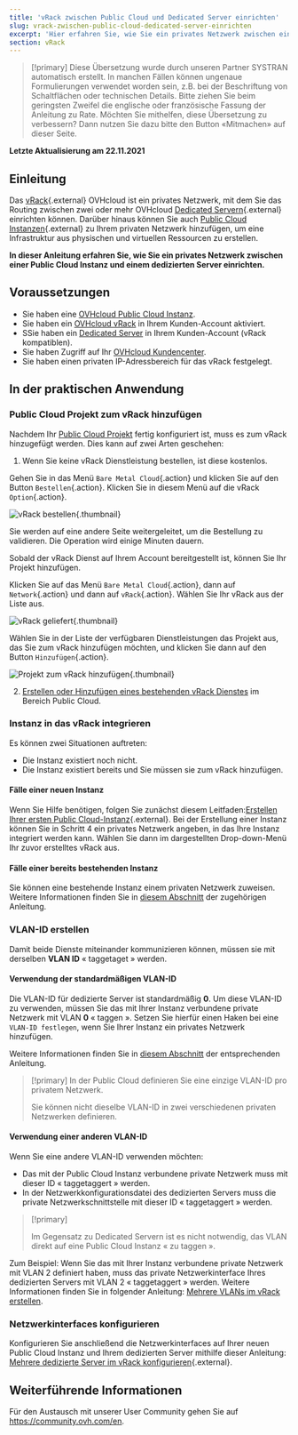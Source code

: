 ```yaml
---
title: 'vRack zwischen Public Cloud und Dedicated Server einrichten'
slug: vrack-zwischen-public-cloud-dedicated-server-einrichten
excerpt: 'Hier erfahren Sie, wie Sie ein privates Netzwerk zwischen einer Public Cloud Instanz und einem dedizierten Server einrichten.'
section: vRack
---
```


> [!primary]
> Diese Übersetzung wurde durch unseren Partner SYSTRAN automatisch erstellt. In manchen Fällen können ungenaue Formulierungen verwendet worden sein, z.B. bei der Beschriftung von Schaltflächen oder technischen Details. Bitte ziehen Sie beim geringsten Zweifel die englische oder französische Fassung der Anleitung zu Rate. Möchten Sie mithelfen, diese Übersetzung zu verbessern? Dann nutzen Sie dazu bitte den Button «Mitmachen» auf dieser Seite.
>

**Letzte Aktualisierung am 22.11.2021**

## Einleitung

Das [vRack](https://www.ovh.de/loesungen/vrack/){.external} OVHcloud ist ein privates Netzwerk, mit dem Sie das Routing zwischen zwei oder mehr OVHcloud [Dedicated Servern](https://www.ovh.de/dedicated_server/){.external} einrichten können. Darüber hinaus können Sie auch [Public Cloud Instanzen](https://www.ovh.de/public-cloud/instances/){.external} zu Ihrem privaten Netzwerk hinzufügen, um eine Infrastruktur aus physischen und virtuellen Ressourcen zu erstellen.

**In dieser Anleitung erfahren Sie, wie Sie ein privates Netzwerk zwischen einer Public Cloud Instanz und einem dedizierten Server einrichten.**


## Voraussetzungen

* Sie haben eine [OVHcloud Public Cloud Instanz](https://docs.ovh.com/de/public-cloud/public-cloud-erste-schritte/).
* Sie haben ein [OVHcloud vRack](https://www.ovh.de/loesungen/vrack/) in Ihrem Kunden-Account aktiviert.
* SSie haben ein [Dedicated Server](https://www.ovhcloud.com/de/bare-metal/) in Ihrem Kunden-Account (vRack kompatiblen).
* Sie haben Zugriff auf Ihr [OVHcloud Kundencenter](https://www.ovh.com/auth/?action=gotomanager&from=https://www.ovh.de/&ovhSubsidiary=de).
* Sie haben einen privaten IP-Adressbereich für das vRack festgelegt.

## In der praktischen Anwendung

### Public Cloud Projekt zum vRack hinzufügen

Nachdem Ihr [Public Cloud Projekt](https://docs.ovh.com/de/public-cloud/erstellung_public_cloud_projekt/) fertig konfiguriert ist, muss es zum vRack hinzugefügt werden. Dies kann auf zwei Arten geschehen:

1. Wenn Sie keine vRack Dienstleistung bestellen, ist diese kostenlos.

Gehen Sie in das Menü `Bare Metal Cloud`{.action} und klicken Sie auf den Button `Bestellen`{.action}. Klicken Sie in diesem Menü auf die vRack `Option`{.action}.

![vRack bestellen](images/orderingvrack.png){.thumbnail}

Sie werden auf eine andere Seite weitergeleitet, um die Bestellung zu validieren. Die Operation wird einige Minuten dauern.

Sobald der vRack Dienst auf Ihrem Account bereitgestellt ist, können Sie Ihr Projekt hinzufügen.

Klicken Sie auf das Menü `Bare Metal Cloud`{.action}, dann auf `Network`{.action} und dann auf `vRack`{.action}. Wählen Sie Ihr vRack aus der Liste aus.

![vRack geliefert](images/vrackdelivered.png){.thumbnail}

Wählen Sie in der Liste der verfügbaren Dienstleistungen das Projekt aus, das Sie zum vRack hinzufügen möchten, und klicken Sie dann auf den Button `Hinzufügen`{.action}.

![Projekt zum vRack hinzufügen](images/addprojectvrack.png){.thumbnail}

<ol start="2">
  <li><a href="https://docs.ovh.com/de/public-cloud/public-cloud-vrack/#schritt-1-vrack-aktivieren-und-verwalten">Erstellen oder Hinzufügen eines bestehenden vRack Dienstes</a> im Bereich Public Cloud.</li>
</ol>

### Instanz in das vRack integrieren

Es können zwei Situationen auftreten:

- Die Instanz existiert noch nicht.
- Die Instanz existiert bereits und Sie müssen sie zum vRack hinzufügen.

#### Fälle einer neuen Instanz

Wenn Sie Hilfe benötigen, folgen Sie zunächst diesem Leitfaden:[Erstellen Ihrer ersten Public Cloud-Instanz](../public-cloud-erste-schritte/#schritt-3-instanz-erstellen){.external}. Bei der Erstellung einer Instanz können Sie in Schritt 4 ein privates Netzwerk angeben, in das Ihre Instanz integriert werden kann. Wählen Sie dann im dargestellten Drop-down-Menü Ihr zuvor erstelltes vRack aus.

#### Fälle einer bereits bestehenden Instanz

Sie können eine bestehende Instanz einem privaten Netzwerk zuweisen. Weitere Informationen finden Sie in [diesem Abschnitt](https://docs.ovh.com/de/public-cloud/public-cloud-vrack/#im-fall-einer-bestehenden-instanz_2) der zugehörigen Anleitung.

### VLAN-ID erstellen

Damit beide Dienste miteinander kommunizieren können, müssen sie mit derselben **VLAN ID** « taggetaget » werden. 

#### Verwendung der standardmäßigen VLAN-ID

Die VLAN-ID für dedizierte Server ist standardmäßig **0**. Um diese VLAN-ID zu verwenden, müssen Sie das mit Ihrer Instanz verbundene private Netzwerk mit VLAN **0** « taggen ». Setzen Sie hierfür einen Haken bei eine `VLAN-ID festlegen`, wenn Sie Ihrer Instanz ein privates Netzwerk hinzufügen.

Weitere Informationen finden Sie in [diesem Abschnitt](https://docs.ovh.com/de/public-cloud/public-cloud-vrack/#schritt-2-erstellen-eines-vlan-im-vrack_1) der entsprechenden Anleitung.

> [!primary]
> In der Public Cloud definieren Sie eine einzige VLAN-ID pro privatem Netzwerk.
>
> Sie können nicht dieselbe VLAN-ID in zwei verschiedenen privaten Netzwerken definieren.

#### Verwendung einer anderen VLAN-ID

Wenn Sie eine andere VLAN-ID verwenden möchten:

- Das mit der Public Cloud Instanz verbundene private Netzwerk muss mit dieser ID « taggetaggert » werden.
- In der Netzwerkkonfigurationsdatei des dedizierten Servers muss die private Netzwerkschnittstelle mit dieser ID « taggetaggert » werden.


> [!primary]
> 
> Im Gegensatz zu Dedicated Servern ist es nicht notwendig, das VLAN direkt auf eine Public Cloud Instanz « zu taggen ».
>

Zum Beispiel: Wenn Sie das mit Ihrer Instanz verbundene private Netzwerk mit VLAN 2 definiert haben, muss das private Netzwerkinterface Ihres dedizierten Servers mit VLAN 2 « taggetaggert » werden. Weitere Informationen finden Sie in folgender Anleitung: [Mehrere VLANs im vRack erstellen](https://docs.ovh.com/de/dedicated/vrack-vlan-erstellen/).

### Netzwerkinterfaces konfigurieren

Konfigurieren Sie anschließend die Netzwerkinterfaces auf Ihrer neuen Public Cloud Instanz und Ihrem dedizierten Server mithilfe dieser Anleitung: [Mehrere dedizierte Server im vRack konfigurieren](../dedicated/mehrere-dedizierte-server-im-vrack-konfigurieren/){.external}.

## Weiterführende Informationen

Für den Austausch mit unserer User Community gehen Sie auf <https://community.ovh.com/en>.
